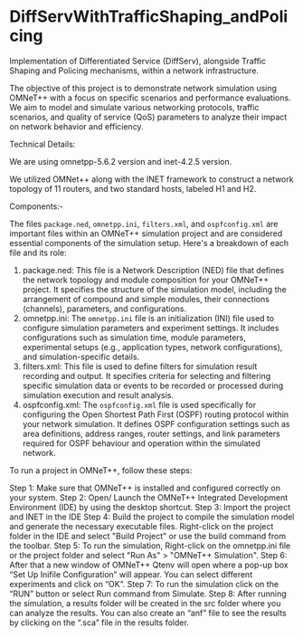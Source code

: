 # DiffServWithTrafficShaping_andPolicing
Implementation of Differentiated Service (DiffServ), alongside Traffic Shaping and Policing mechanisms, within a network infrastructure. 

The objective of this project is to demonstrate network simulation using OMNeT++ with a focus on specific scenarios and performance evaluations. We aim to model and simulate various networking protocols, traffic scenarios, and quality of service (QoS) parameters to analyze their impact on network behavior and efficiency.

Technical Details:

We are using omnetpp-5.6.2 version and inet-4.2.5 version.

We utilized OMNet++ along with the INET framework to construct a network topology of 11 routers, and two standard hosts, labeled H1 and H2. 

Components:-

The files `package.ned`, `omnetpp.ini`, `filters.xml`, and `ospfconfig.xml` are important files within an OMNeT++ simulation project and are considered essential components of the simulation setup. Here's a breakdown of each file and its role:
1.  package.ned:  This file is a Network Description (NED) file that defines the network topology and module composition for your OMNeT++ project. It specifies the structure of the simulation model, including the arrangement of compound and simple modules, their connections (channels), parameters, and configurations.
2.  omnetpp.ini: The `omnetpp.ini` file is an initialization (INI) file used to configure simulation parameters and experiment settings. It includes configurations such as simulation time, module parameters, experimental setups (e.g., application types, network configurations), and simulation-specific details.
3.  filters.xml: This file is used to define filters for simulation result recording and output. It specifies criteria for selecting and filtering specific simulation data or events to be recorded or processed during simulation execution and result analysis.
4.  ospfconfig.xml: The `ospfconfig.xml` file is used specifically for configuring the Open Shortest Path First (OSPF) routing protocol within your network simulation. It defines OSPF configuration settings such as area definitions, address ranges, router settings, and link parameters required for OSPF behaviour and operation within the simulated network.

To run a project in OMNeT++, follow these steps:

Step 1: Make sure that OMNeT++ is installed and configured correctly on your system.
Step 2: Open/ Launch the OMNeT++ Integrated Development Environment (IDE) by using the desktop shortcut.
Step 3: Import the project and INET in the IDE
Step 4: Build the project to compile the simulation model and generate the necessary executable files. Right-click on the project folder in the IDE and select "Build Project" or use the build command from the toolbar.
Step 5: To run the simulation, Right-click on the omnetpp.ini file or the project folder and select "Run As" > "OMNeT++ Simulation".
Step 6: After that a new window of OMNeT++ Qtenv will open where a pop-up box “Set Up Inifile Configuration” will appear. You can select different experiments and click on “OK”.
Step 7: To run the simulation click on the “RUN” button or select Run command from Simulate.
Step 8: After running the simulation, a results folder will be created in the src folder where you can analyze the results. You can also create an “anf” file to see the results by clicking on the “.sca” file in the results folder.

